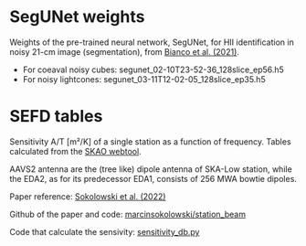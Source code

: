 # SegUNet weights
Weights of the pre-trained neural network, SegUNet, for HII identification in noisy 21-cm image (segmentation), from [Bianco et al. (2021)](https://arxiv.org/abs/2102.06713).

- For coeaval noisy cubes: segunet_02-10T23-52-36_128slice_ep56.h5
- For noisy lightcones: segunet_03-11T12-02-05_128slice_ep35.h5

# SEFD tables
Sensitivity A/T [m²/K] of a single station as a function of frequency. Tables calculated from the [SKAO webtool](http://skalowsensitivitybackup-env.eba-daehsrjt.ap-southeast-2.elasticbeanstalk.com/sensitivity_radec_vs_freq/).

AAVS2 antenna are the (tree like) dipole antenna of SKA-Low station, while the EDA2, as for its predecessor EDA1, consists of 256 MWA bowtie dipoles.

Paper reference: [Sokolowski et al. (2022)](https://arxiv.org/abs/2204.05873)

Github of the paper and code: [marcinsokolowski/station_beam](https://github.com/marcinsokolowski/station_beam/tree/master)

Code that calculate the sensivity: [sensitivity_db.py](https://github.com/marcinsokolowski/station_beam/blob/master/python/sensitivity_db.py)
